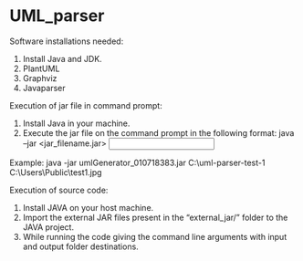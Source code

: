 # UML_parser

Software installations needed:
1. Install Java and JDK.
2. PlantUML
3. Graphviz
4. Javaparser

Execution of jar file in command prompt:
1. Install Java in your machine.
2. Execute the jar file on the command prompt in the following format:
java –jar <jar_filename.jar> <input source code destination folder> <output image file folder>

Example:
java -jar umlGenerator_010718383.jar C:\uml-parser-test-1 C:\Users\Public\test1.jpg

Execution of source code:
1. Install JAVA on your host machine.
2. Import the external JAR files present in the “external_jar/” folder to the JAVA project.
3. While running the code giving the command line arguments with input and output folder destinations.
